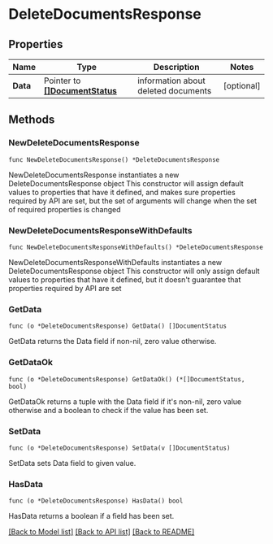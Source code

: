 # DeleteDocumentsResponse

## Properties

Name | Type | Description | Notes
------------ | ------------- | ------------- | -------------
**Data** | Pointer to [**[]DocumentStatus**](DocumentStatus.md) | information about deleted documents | [optional] 

## Methods

### NewDeleteDocumentsResponse

`func NewDeleteDocumentsResponse() *DeleteDocumentsResponse`

NewDeleteDocumentsResponse instantiates a new DeleteDocumentsResponse object
This constructor will assign default values to properties that have it defined,
and makes sure properties required by API are set, but the set of arguments
will change when the set of required properties is changed

### NewDeleteDocumentsResponseWithDefaults

`func NewDeleteDocumentsResponseWithDefaults() *DeleteDocumentsResponse`

NewDeleteDocumentsResponseWithDefaults instantiates a new DeleteDocumentsResponse object
This constructor will only assign default values to properties that have it defined,
but it doesn't guarantee that properties required by API are set

### GetData

`func (o *DeleteDocumentsResponse) GetData() []DocumentStatus`

GetData returns the Data field if non-nil, zero value otherwise.

### GetDataOk

`func (o *DeleteDocumentsResponse) GetDataOk() (*[]DocumentStatus, bool)`

GetDataOk returns a tuple with the Data field if it's non-nil, zero value otherwise
and a boolean to check if the value has been set.

### SetData

`func (o *DeleteDocumentsResponse) SetData(v []DocumentStatus)`

SetData sets Data field to given value.

### HasData

`func (o *DeleteDocumentsResponse) HasData() bool`

HasData returns a boolean if a field has been set.


[[Back to Model list]](../README.md#documentation-for-models) [[Back to API list]](../README.md#documentation-for-api-endpoints) [[Back to README]](../README.md)



